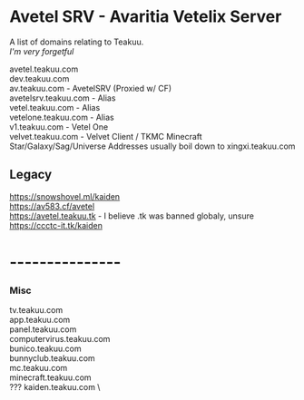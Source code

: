 # Avetel SRV - Avaritia Vetelix Server
A list of domains relating to Teakuu.\
*I'm very forgetful*

avetel.teakuu.com \
dev.teakuu.com \
av.teakuu.com - AvetelSRV (Proxied w/ CF) \
avetelsrv.teakuu.com - Alias \
vetel.teakuu.com - Alias \
vetelone.teakuu.com - Alias \
v1.teakuu.com - Vetel One \
velvet.teakuu.com - Velvet Client / TKMC Minecraft \
Star/Galaxy/Sag/Universe Addresses usually boil down to xingxi.teakuu.com
## Legacy
https://snowshovel.ml/kaiden \
https://av583.cf/avetel \
https://avetel.teakuu.tk - I believe .tk was banned globaly, unsure \
https://ccctc-it.tk/kaiden

# ---------------
### Misc
tv.teakuu.com \
app.teakuu.com \
panel.teakuu.com \
computervirus.teakuu.com \
bunico.teakuu.com \
bunnyclub.teakuu.com \
mc.teakuu.com \
minecraft.teakuu.com \
??? kaiden.teakuu.com \
